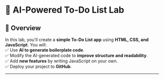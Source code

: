 # 📝 AI-Powered To-Do List Lab  

## 🚀 Overview  
In this lab, you'll create a **simple To-Do List app** using **HTML, CSS, and JavaScript**. You will:  
✅ Use **AI to generate boilerplate code**.  
✅ Modify the AI-generated code to **improve structure and readability**.  
✅ Add **new features** by writing JavaScript on your own.  
✅ Deploy your project to **GitHub**.  

---
